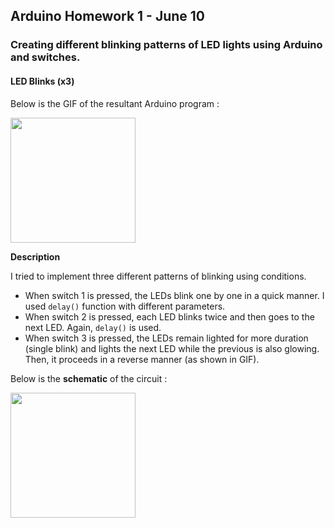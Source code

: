 ## Arduino Homework 1 - June 10

###  Creating different blinking patterns of LED lights using Arduino and switches.

#### LED Blinks (x3)

Below is the GIF of the resultant Arduino program :

<img src="https://github.com/ronit-singh/Intro_to_IM/blob/main/June%2010/Demo/ledlights.gif" height="200">

**Description**

I tried to implement three different patterns of blinking using conditions. 
- When switch 1 is pressed, the LEDs blink one by one in a quick manner. I used ````delay()```` function with different parameters.
- When switch 2 is pressed, each LED blinks twice and then goes to the next LED. Again, ````delay()```` is used.
- When switch 3 is pressed, the LEDs remain lighted for more duration (single blink) and lights the next LED while the previous is also glowing. Then, it proceeds in a reverse manner (as shown in GIF).

Below is the **schematic** of the circuit :

<img src="https://github.com/ronit-singh/Intro_to_IM/blob/main/June%2010/Schematic/schematic.jpg" height="200">
